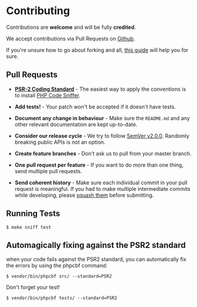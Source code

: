 # Contributing

Contributions are **welcome** and will be fully **credited**.

We accept contributions via Pull Requests on [Github](https://github.com/antwerpfactory/laravel-lightspeed-restaurant).

If you're unsure how to go about forking and all, [this guide](https://gist.github.com/Chaser324/ce0505fbed06b947d962) will help you for sure.


## Pull Requests

- **[PSR-2 Coding Standard](https://github.com/php-fig/fig-standards/blob/master/accepted/PSR-2-coding-style-guide.md)** - The easiest way to apply the conventions is to install [PHP Code Sniffer](http://pear.php.net/package/PHP_CodeSniffer).

- **Add tests!** - Your patch won't be accepted if it doesn't have tests.

- **Document any change in behaviour** - Make sure the `README.md` and any other relevant documentation are kept up-to-date.

- **Consider our release cycle** - We try to follow [SemVer v2.0.0](http://semver.org/). Randomly breaking public APIs is not an option.

- **Create feature branches** - Don't ask us to pull from your master branch.

- **One pull request per feature** - If you want to do more than one thing, send multiple pull requests.

- **Send coherent history** - Make sure each individual commit in your pull request is meaningful. If you had to make multiple intermediate commits while developing, please [squash them](http://www.git-scm.com/book/en/v2/Git-Tools-Rewriting-History#Changing-Multiple-Commit-Messages) before submitting.


## Running Tests

``` shell
$ make sniff test
```

## Automagically fixing against the PSR2 standard

when your code fails against the PSR2 standard,
you can automatically fix the errors by using the phpcbf command:

```shell
$ vendor/bin/phpcbf src/ --standard=PSR2
```

Don't forget your test!  

```shell
$ vendor/bin/phpcbf tests/ --standard=PSR2
```